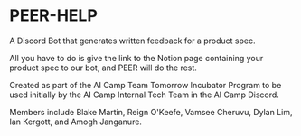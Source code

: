 
# PEER-HELP

A Discord Bot that generates written feedback for a product spec.

All you have to do is give the link to the Notion page containing your product spec to our bot, and PEER will do the rest.

Created as part of the AI Camp Team Tomorrow Incubator Program to be used initially by the AI Camp Internal Tech Team in the AI Camp Discord.

Members include Blake Martin, Reign O'Keefe, Vamsee Cheruvu, Dylan Lim, Ian Kergott, and Amogh Janganure.
